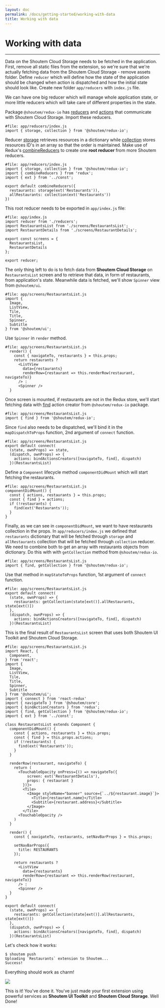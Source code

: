```yaml
---
layout: doc
permalink: /docs/getting-started/working-with-data
title: Working with data
---
```


# Working with data
<hr />

Data on the Shoutem Cloud Storage needs to be fetched in the application. First, remove all static files from the extension, so we're sure that we're actually fetching data from the Shoutem Cloud Storage - remove assets folder. Define `reducer` which will define how the state of the application should be changed when action is dispatched and how the initial state should look like. Create new folder `app/reducers` with `index.js` file.

We can have one big reducer which will manage whole application state, or more little reducers which will take care of different properties in the state. 

Package `@shoutem/redux-io` has [reducers](/docs/coming-soon) and [actions](/docs/coming-soon) that communicate with Shoutem Cloud Storage. Import these reducers.

```javascript{1}
#file: app/reducers/index.js
import { storage, collection } from '@shoutem/redux-io';
```

Reducer [storage](/docs/coming-soon) retrieves resources in a dictionary while [collection](/docs/coming-soon) stores resources ID's in an array so that the order is maintained. Make use of Redux's [combineReducers](http://redux.js.org/docs/api/combineReducers.html) to create one **root reducer** from more Shoutem reducers. 

```javascript{2-8}
#file: app/reducers/index.js
import { storage, collection } from '@shoutem/redux-io';
import { combineReducers } from 'redux';
import { ext } from '../const';

export default combineReducers({
  restaurants: storage(ext('Restaurants')),
  allRestaurants: collection(ext('Restaurants'))
})
```

This root reducer needs to be exported in `app/index.js` file:

```javascript{1,10}
#file: app/index.js
import reducer from './reducers';
import RestaurantsList from './screens/RestaurantsList';
import RestaurantDetails from './screens/RestaurantDetails';

export const screens = {
  RestaurantsList,
  RestaurantDetails
};

export reducer;
```

The only thing left to do is to fetch data from **Shoutem Cloud Storage** on `RestaurantsList` screen and to retrieve that data, in form of restaurants, from application's state. Meanwhile data is fetched, we'll show `Spinner` view from `@shoutem/ui`.

```javascript{6}
#file: app/screens/RestaurantsList.js
import {
  Image,
  ListView,
  Tile,
  Title,
  Spinner,
  Subtitle
} from '@shoutem/ui';
```

Use `Spinner` in `render` method.

```JSX{3-8}
#file: app/screens/RestaurantsList.js
  render() {
    const { navigateTo, restaurants } = this.props;
    return restaurants ? 
      <ListView
        data={restaurants}
        renderRow={restaurant => this.renderRow(restaurant, navigateTo)}
      /> :
      <Spinner />
  }
```

Once screen is mounted, if restaurants are not in the Redux store, we'll start fetching data with [find](/docs/coming-soon) action creator from `@shoutem/redux-io` package.

```javascript{1}
#file: app/screens/RestaurantsList.js
import { find } from '@shoutem/redux-io';
```

Since `find` also needs to be dispatched, we'll bind it in the `mapDispatchToProps` function, 2nd argument of `connect` function.

```javascript{4}
#file: app/screens/RestaurantsList.js
export default connect(
  (state, ownProps) => state,
  (dispatch, ownProps) => {
    actions: bindActionsCreators([navigateTo, find], dispatch)
  })(RestaurantsList)
```

Define a `Component` lifecycle method `componentDidMount` which will start fetching the restaurants.

```javascript{1-7}
#file: app/screens/RestaurantsList.js
componentDidMount() {
  const { actions, restaurants } = this.props;
  const { find } = actions;
  if (!restaurants) {
    find(ext('Restaurants'));
  }
}
```

Finally, as we can see in `componentDidMount`, we want to have restaurants collection in the props. In `app/reducers/index.js` we defined that `restaurants` dictionary that will be fetched through `storage` and `allRestaurants` collection that will be fetched through `collection` reducer. We need to combine both to get an array with restaurants objects from dictionary. Do this with with `getCollection` method from `@shoutem/redux-io`.

```javascript{1}
#file: app/screens/RestaurantsList.js
import { find, getCollection } from '@shoutem/redux-io';
```

Use that method in `mapStateToProps` function, 1st argument of `connect` function.

```javascript{2-4}
#file: app/screens/RestaurantsList.js
export default connect(
  (state, ownProps) => {
    restaurants: getCollection(state[ext()].allRestaurants, state[ext()])
  },
  (dispatch, ownProps) => {
    actions: bindActionsCreators([navigateTo, find], dispatch)
  })(RestaurantsList)
```

This is the final result of `RestaurantsList` screen that uses both Shoutem UI Toolkit and Shoutem Cloud Storage.

```JSX{9,15,19-25,44-55,60-62,64}
#file: app/screens/RestaurantsList.js
import React, {
  Component,
} from 'react';
import {
  Image,
  ListView,
  Tile,
  Title,
  Spinner,
  Subtitle
} from '@shoutem/ui';
import { connect } from 'react-redux'
import { navigateTo } from '@shoutem/core';
import { bindActionCreators } from 'redux';
import { find, getCollection } from '@shoutem/redux-io';
import { ext } from '../const';

class RestaurantsList extends Component {
  componentDidMount() {
    const { actions, restaurants } = this.props;
    const { find } = this.props.actions;
    if (!restaurants) {
      find(ext('Restaurants'));
    }
  }

  renderRow(restaurant, navigateTo) {
    return (
      <TouchableOpacity onPress={() => navigateTo({
          screen: ext('RestaurantDetails'),
          props: { restaurant }
        })}>
        <Tile>
          <Image styleName="banner" source={`../${restaurant.image}`}>
            <Title>{restaurant.name}</Title>
            <Subtitle>{restaurant.address}</Subtitle>
          </Image>
        </Tile>
      <TouchableOpacity />
    )
  }

  render() {
    const { navigateTo, restaurants, setNavBarProps } = this.props;

    setNavBarProps({
      title: RESTAURANTS
    });

    return restaurants ? 
      <ListView
        data={restaurants}
        renderRow={restaurant => this.renderRow(restaurant, navigateTo)}
      /> :
      <Spinner />
  }
}

export default connect(
  (state, ownProps) => {
    restaurants: getCollection(state[ext()].allRestaurants, state[ext()])
  },
  (dispatch, ownProps) => {
    actions: bindActionsCreators([navigateTo, find], dispatch)
  })(RestaurantsList)
```

Let's check how it works:

```ShellSession
$ shoutem push
Uploading `Restaurants` extension to Shoutem...
Success!
```

Everything should work as charm!

<p class="image">
<img src='{{ site.baseurl }}/img/getting-started/working-with-data.png'/>
</p>

This is it! You've done it. You've just made your first extension using powerful services as **Shoutem UI Toolkit** and **Shoutem Cloud Storage**. Well Done!
